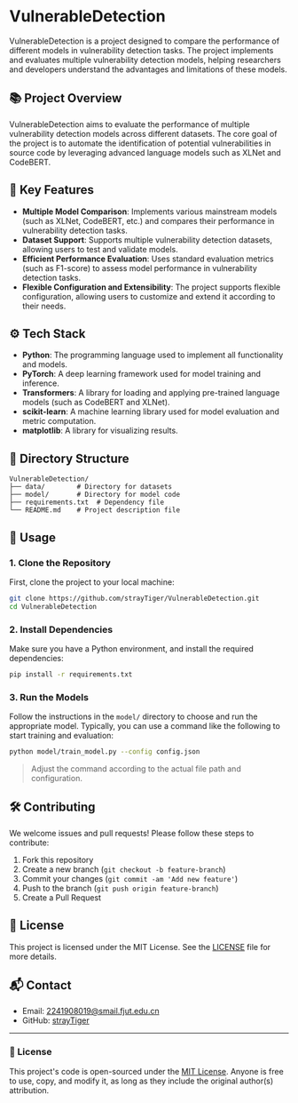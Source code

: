 
# VulnerableDetection

VulnerableDetection is a project designed to compare the performance of different models in vulnerability detection tasks. The project implements and evaluates multiple vulnerability detection models, helping researchers and developers understand the advantages and limitations of these models.

## 📚 Project Overview

VulnerableDetection aims to evaluate the performance of multiple vulnerability detection models across different datasets. The core goal of the project is to automate the identification of potential vulnerabilities in source code by leveraging advanced language models such as XLNet and CodeBERT.

## 🔑 Key Features

- **Multiple Model Comparison**: Implements various mainstream models (such as XLNet, CodeBERT, etc.) and compares their performance in vulnerability detection tasks.
- **Dataset Support**: Supports multiple vulnerability detection datasets, allowing users to test and validate models.
- **Efficient Performance Evaluation**: Uses standard evaluation metrics (such as F1-score) to assess model performance in vulnerability detection tasks.
- **Flexible Configuration and Extensibility**: The project supports flexible configuration, allowing users to customize and extend it according to their needs.

## ⚙️ Tech Stack

- **Python**: The programming language used to implement all functionality and models.
- **PyTorch**: A deep learning framework used for model training and inference.
- **Transformers**: A library for loading and applying pre-trained language models (such as CodeBERT and XLNet).
- **scikit-learn**: A machine learning library used for model evaluation and metric computation.
- **matplotlib**: A library for visualizing results.

## 📁 Directory Structure

```
VulnerableDetection/
├── data/        # Directory for datasets
├── model/       # Directory for model code
├── requirements.txt  # Dependency file
└── README.md    # Project description file
```

## 🚀 Usage

### 1. Clone the Repository

First, clone the project to your local machine:

```bash
git clone https://github.com/strayTiger/VulnerableDetection.git
cd VulnerableDetection
```

### 2. Install Dependencies

Make sure you have a Python environment, and install the required dependencies:

```bash
pip install -r requirements.txt
```

### 3. Run the Models

Follow the instructions in the `model/` directory to choose and run the appropriate model. Typically, you can use a command like the following to start training and evaluation:

```bash
python model/train_model.py --config config.json
```

> Adjust the command according to the actual file path and configuration.

## 🛠️ Contributing

We welcome issues and pull requests! Please follow these steps to contribute:

1. Fork this repository
2. Create a new branch (`git checkout -b feature-branch`)
3. Commit your changes (`git commit -am 'Add new feature'`)
4. Push to the branch (`git push origin feature-branch`)
5. Create a Pull Request

## 📄 License

This project is licensed under the MIT License. See the [LICENSE](./LICENSE) file for more details.

## 📬 Contact

- Email: 2241908019@smail.fjut.edu.cn
- GitHub: [strayTiger](https://github.com/strayTiger)

---

### 📜 License

This project's code is open-sourced under the [MIT License](./LICENSE). Anyone is free to use, copy, and modify it, as long as they include the original author(s) attribution.
